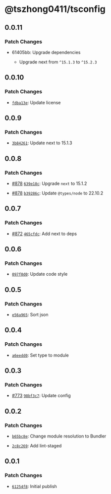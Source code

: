# @tszhong0411/tsconfig

## 0.0.11

### Patch Changes

- 61405bb: Upgrade dependencies

  - Upgrade next from `^15.1.3` to `^15.2.3`

## 0.0.10

### Patch Changes

- [`fdba13e`](https://github.com/tszhong0411/honghong.me/commit/fdba13e933085bec17f85ec686161377295e13f7): Update license

## 0.0.9

### Patch Changes

- [`3b84261`](https://github.com/tszhong0411/honghong.me/commit/3b84261a1d8c5ffa391b7bffd4aa1aaad8e86f48): Update next to 15.1.3

## 0.0.8

### Patch Changes

- [#878](https://github.com/tszhong0411/honghong.me/pull/878) [`639e18c`](https://github.com/tszhong0411/honghong.me/commit/639e18c7c68f9f76a8f53637fe7306dcd89a7298): Upgrade `next` to 15.1.2

- [#878](https://github.com/tszhong0411/honghong.me/pull/878) [`b39286c`](https://github.com/tszhong0411/honghong.me/commit/b39286c720285e83332dd394427e41b0c893f2fa): Update `@types/node` to 22.10.2

## 0.0.7

### Patch Changes

- [#872](https://github.com/tszhong0411/honghong.me/pull/872) [`465cfdc`](https://github.com/tszhong0411/honghong.me/commit/465cfdcb436a30aeeef37e1813395d5d9d569737): Add next to deps

## 0.0.6

### Patch Changes

- [`097f0d0`](https://github.com/tszhong0411/honghong.me/commit/097f0d0d4463ddf5cec7d24ea0dfb632200535fc): Update code style

## 0.0.5

### Patch Changes

- [`e56a965`](https://github.com/tszhong0411/honghong.me/commit/e56a96595ccc1d702377c74d3329d77f247c22ca): Sort json

## 0.0.4

### Patch Changes

- [`a6eedd0`](https://github.com/tszhong0411/honghong.me/commit/a6eedd0ae8ec5d4c58b26055143749e480ff8553): Set type to module

## 0.0.3

### Patch Changes

- [#773](https://github.com/tszhong0411/honghong.me/pull/773) [`98bf3c7`](https://github.com/tszhong0411/honghong.me/commit/98bf3c7e181d3532b36259f6f0abc7b371a805c4): Update config

## 0.0.2

### Patch Changes

- [`b65bc8e`](https://github.com/tszhong0411/honghong.me/commit/b65bc8ed16f3ca2e31420ece4e13e31b494ba631): Change module resolution to Bundler

- [`2c8c269`](https://github.com/tszhong0411/honghong.me/commit/2c8c2697e9727e2e68938bd013749dacf12dd544): Add lint-staged

## 0.0.1

### Patch Changes

- [`61254f8`](https://github.com/tszhong0411/honghong.me/commit/61254f80abb63f43310cefd5ccc4dcd8eb098875): Initial publish
